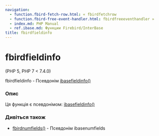```yaml
---
navigation:
  - function.fbird-fetch-row.html: « fbirdfetchrow
  - function.fbird-free-event-handler.html: fbirdfreeeventhandler »
  - index.md: PHP Manual
  - ref.ibase.md: Функции Firebird/InterBase
title: fbirdfieldinfo
---
```

# fbirdfieldinfo

(PHP 5, PHP 7 < 7.4.0)

fbirdfieldinfo - Псевдонім [ibasefieldinfo()](function.ibase-field-info.md)

### Опис

Ця функція є псевдонімом: [ibasefieldinfo()](function.ibase-field-info.md)

### Дивіться також

-   [fbirdnumfields()](function.fbird-num-fields.md) - Псевдонім ibasenumfields
